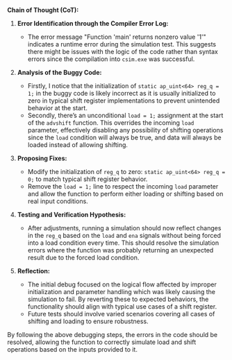**Chain of Thought (CoT):**

1. **Error Identification through the Compiler Error Log:**
   - The error message "Function 'main' returns nonzero value '1'" indicates a runtime error during the simulation test. This suggests there might be issues with the logic of the code rather than syntax errors since the compilation into `csim.exe` was successful.

2. **Analysis of the Buggy Code:**
   - Firstly, I notice that the initialization of `static ap_uint<64> reg_q = 1;` in the buggy code is likely incorrect as it is usually initialized to zero in typical shift register implementations to prevent unintended behavior at the start.
   - Secondly, there’s an unconditional `load = 1;` assignment at the start of the `advshift` function. This overrides the incoming `load` parameter, effectively disabling any possibility of shifting operations since the `load` condition will always be true, and data will always be loaded instead of allowing shifting.

3. **Proposing Fixes:**
   - Modify the initialization of `reg_q` to zero: `static ap_uint<64> reg_q = 0;` to match typical shift register behavior.
   - Remove the `load = 1;` line to respect the incoming `load` parameter and allow the function to perform either loading or shifting based on real input conditions.

4. **Testing and Verification Hypothesis:**
   - After adjustments, running a simulation should now reflect changes in the `reg_q` based on the `load` and `ena` signals without being forced into a load condition every time. This should resolve the simulation errors where the function was probably returning an unexpected result due to the forced load condition.

5. **Reflection:**
   - The initial debug focused on the logical flow affected by improper initialization and parameter handling which was likely causing the simulation to fail. By reverting these to expected behaviors, the functionality should align with typical use cases of a shift register.
   - Future tests should involve varied scenarios covering all cases of shifting and loading to ensure robustness.

By following the above debugging steps, the errors in the code should be resolved, allowing the function to correctly simulate load and shift operations based on the inputs provided to it.
